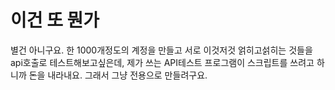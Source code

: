 # 이건 또 뭔가

별건 아니구요. 한 1000개정도의 계정을 만들고 서로 이것저것 얽히고섥히는 것들을 api호출로 테스트해보고싶은데, 제가 쓰는 API테스트 프로그램이 스크립트를 쓰려고 하니까 돈을 내라내요. 그래서 그냥 전용으로 만들려구요.
